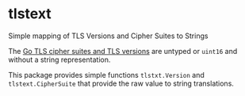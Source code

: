 # tlstext

Simple mapping of TLS Versions and Cipher Suites to Strings

The [Go TLS cipher suites and TLS versions](http://golang.org/pkg/crypto/tls/#pkg-constants) are untyped or `uint16` and without a string representation.

This package provides simple functions `tlstxt.Version` and
`tlstext.CipherSuite` that provide the raw value to string translations.


